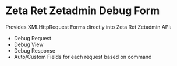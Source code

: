 # Zeta Ret Zetadmin Debug Form 

Provides XMLHttpRequest Forms directly into Zeta Ret Zetadmin API: 
- Debug Request  
- Debug View  
- Debug Response  
- Auto/Custom Fields for each request based on command  

